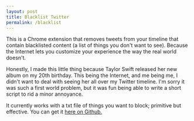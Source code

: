 ```yaml
---
layout: post
title: Blacklist Twitter
permalink: /blacklist
---
```


This is a Chrome extension that removes tweets from your timeline that contain blacklisted content (a list of things you don't want to see). Because the Internet lets you customize your experience the way the real world doesn't. 

Honestly, I made this little thing because Taylor Swift released her new album on my 20th birthday. This being the Internet, and me being me, I didn't want to deal with seeing her all over my Twitter timeline. I'm sorry it was such a first world problem, but it was fun being able to write a short script to rid a minor annoyance.

It currently works with a txt file of things you want to block; primitive but effective. You can get it <a href="http://theresa-ma.com/Blacklist-Twitter" target="_parent">here on Github.</a>